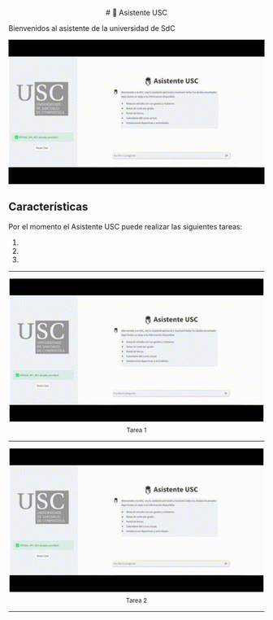 <p align="center">
  # 🤖 Asistente USC
</p>

Bienvenidos al asistente de la universidad de SdC

<p align="center">
  <img src="img/demo.gif" alt="Asistente USC" width="600"/>
</p>

## Características

Por el momento el Asistente USC puede realizar las siguientes tareas:

1. 
2. 
3. 


---

<p align="center">
  <img src="img/demo.gif" alt="1" width="500"/>
  <br>
  <sub>Tarea 1</sub>
</p>

---

<p align="center">
  <img src="img/demo.gif" alt="2" width="500"/>
  <br>
  <sub>Tarea 2</sub>
</p>

--- 
